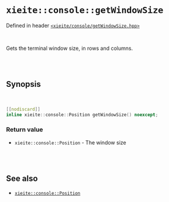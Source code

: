 # `xieite::console::getWindowSize`
Defined in header [`<xieite/console/getWindowSize.hpp>`](../../include/xieite/console/getWindowSize.hpp)

<br/>

Gets the terminal window size, in rows and columns.

<br/><br/>

## Synopsis

<br/>

```cpp
[[nodiscard]]
inline xieite::console::Position getWindowSize() noexcept;
```
### Return value
- `xieite::console::Position` - The window size

<br/><br/>

## See also
- [`xieite::console::Position`](../../docs/console/Position.md)
